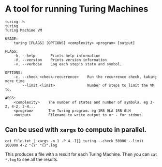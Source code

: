 # A tool for running Turing Machines

```
turing -h
turing 
Turing Machine VM

USAGE:
    turing [FLAGS] [OPTIONS] <complexity> <program> [output]

FLAGS:
    -h, --help       Prints help information
    -V, --version    Prints version information
    -v, --verbose    Log each step's state and symbol.

OPTIONS:
    -c, --check <check-recurrence>    Run the recurrence check, taking more time
        --limit <limit>               Number of steps to limit the VM to.

ARGS:
    <complexity>    The number of states and number of symbols. eg 3-2, 4-2, 2-4...
    <program>       The Turing program. eg 1RB 0LA 1RB 0LH
    <output>        Filename to write output to or - for stdout.
```

## Can be used with `xargs` to compute in parallel.

```
cat file.txt | xargs -n 1 -P 4 -I{} turing --check 50000 --limit 100000 4-2 "{}" "{}".log
```
This produces a file with a result for each Turing Machine. Then you can `cat *.log` to see
all the results.
